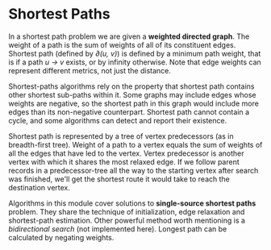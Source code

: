# Shortest Paths

In a shortest path problem we are given a **weighted directed graph**. The weight of a 
 path is the sum of weights of all of its constituent edges. Shortest path (defined by 
 *∂(u, v)*) is defined by a minimum path weight, that is if a path *u -> v* exists, or by
 infinity otherwise. Note that edge weights can represent different metrics, not just the
 distance.

Shortest-paths algorithms rely on the property that shortest path contains other shortest
 sub-paths within it. Some graphs may include edges whose weights are negative, so the 
 shortest path in this graph would include more edges than its non-negative counterpart.
 Shortest path cannot contain a cycle, and some algorithms can detect and report their 
 existence.

Shortest path is represented by a tree of vertex predecessors (as in breadth-first tree).
 Weight of a path to a vertex equals the sum of weights of all the edges that have led to
 the vertex. Vertex predecessor is another vertex with which it shares the most relaxed
 edge. If we follow parent records in a predecessor-tree all the way to the starting
 vertex after search was finished, we'll get the shortest route it would take to reach 
 the destination vertex.

Algorithms in this module cover solutions to **single-source shortest paths** problem.
 They share the technique of initialization, edge relaxation and shortest-path estimation.
 Other powerful method worth mentioning is a *bidirectional search* (not implemented 
 here). Longest path can be calculated by negating weights.